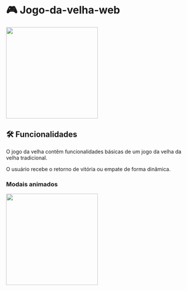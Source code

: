 
<h1 >🎮 Jogo-da-velha-web</h1>
<img src="https://user-images.githubusercontent.com/91964614/177770007-9ac784ff-4a2a-488e-a41d-7adaf16a1d96.png" height="250px"/>

<h2>🛠 Funcionalidades</h2>
<p>O jogo da velha contêm funcionalidades básicas de um jogo da velha da velha tradicional. </p>
<p>O usuário recebe o retorno de vitória ou empate de forma dinâmica.</p>

<h3>Modais animados</h3>
<img src="https://user-images.githubusercontent.com/91964614/177859019-817e2484-542d-4d7a-9ee9-5ddecd4e3613.png" height="250px"/>

